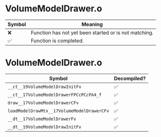 # VolumeModelDrawer.o
| Symbol | Meaning 
| ------------- | ------------- 
| :x: | Function has not yet been started or is not matching. 
| :white_check_mark: | Function is completed. 


# VolumeModelDrawer.o
| Symbol | Decompiled? |
| ------------- | ------------- |
| `__ct__19VolumeModelDrawInitFv` | :white_check_mark: |
| `__ct__17VolumeModelDrawerFPCcPCcPA4_f` | :white_check_mark: |
| `draw__17VolumeModelDrawerCFv` | :white_check_mark: |
| `loadModelDrawMtx__17VolumeModelDrawerCFv` | :white_check_mark: |
| `__dt__17VolumeModelDrawerFv` | :white_check_mark: |
| `__dt__19VolumeModelDrawInitFv` | :white_check_mark: |
